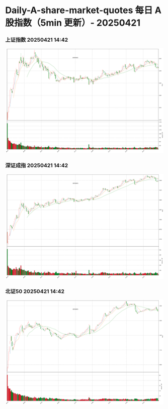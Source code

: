 
# Daily-A-share-market-quotes 每日 A 股指数（5min 更新）- 20250421

### 上证指数 20250421 14:42
![](./fig/2025/4/20250421-sh000001.png)

### 深证成指 20250421 14:42
![](./fig/2025/4/20250421-sz399001.png)

### 北证50 20250421 14:42
![](./fig/2025/4/20250421-bj899050.png)
